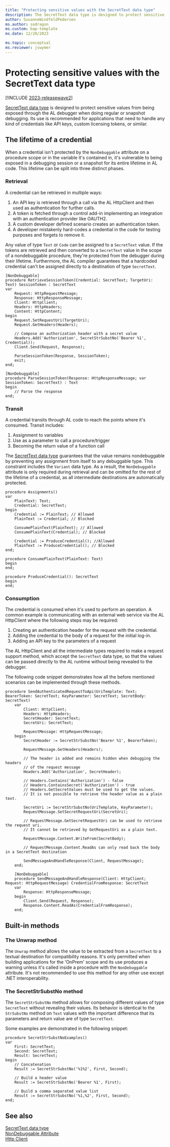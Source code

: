 ```yaml
---
title: "Protecting sensitive values with the SecretText data type"
description: The SecretText data type is designed to protect sensitive values from being exposed when debugging.
author: SusanneWindfeldPedersen
ms.author: sodragon
ms.custom: bap-template
ms.date: 12/20/2023

ms.topic: conceptual
ms.reviewer: jswymer
---
```


# Protecting sensitive values with the SecretText data type

[!INCLUDE [2023-releasewave2](../includes/2023-releasewave2.md)]

[SecretText data type](methods-auto/secrettext/secrettext-data-type.md) is designed to protect sensitive values from being exposed through the AL debugger when doing regular or snapshot debugging. Its use is recommended for applications that need to handle any kind of credentials like API keys, custom licensing tokens, or similar.

## The lifetime of a credential

When a credential isn't protected by the `NonDebuggable` attribute on a procedure scope or in the variable it's contained in, it's vulnerable to being exposed
in a debugging session or a snapshot for its entire lifetime in AL code. This lifetime can be split into three distinct phases.

### Retrieval

A credential can be retrieved in multiple ways:

1. An API key is retrieved through a call via the AL HttpClient and then used as authentication for further calls.
2. A token is fetched through a control add-in implementing an integration with an authentication provider like OAUTH2.
3. A custom developer defined scenario creates an authentication token.
4. A developer mistakenly hard-codes a credential in the code for testing purposes and forgets to remove it.

Any value of type `Text` or `Code` can be assigned to a `SecretText` value. If the tokens are retrieved and then converted to a `SecretText` value in the scope of a nondebuggable procedure, they're protected from the debugger during their lifetime. Furthermore, the AL compiler guarantees that a hardcoded credential can't be assigned directly to a destination of type `SecretText`.

```al
[NonDebuggable]
procedure RetrieveSessionToken(Credential: SecretText; TargetUri: Text) SessionToken : SecretText
var
    Request: HttpRequestMessage;
    Response: HttpResponseMessage;
    Client: HttpClient;
    Headers: HttpHeaders;
    Content: HttpContent;
begin
    Request.SetRequestUri(TargetUri);
    Request.GetHeaders(Headers);

    // Compose an authorization header with a secret value
    Headers.Add('Authorization', SecretStrSubstNo('Bearer %1', Credential));
    Client.Send(Request, Response);

    ParseSessionToken(Response, SessionToken);
    exit;
end;

[NonDebuggable]
procedure ParseSessionToken(Response: HttpResponseMessage; var SessionToken: SecretText) : Text
begin
    // Parse the response
end;
```

### Transit

A credential transits through AL code to reach the points where it's consumed. Transit includes:

1. Assignment to variables
2. Use as a parameter to call a procedure/trigger
3. Becoming the return value of a function call

The [SecretText data type](methods-auto/secrettext/secrettext-data-type.md) guarantees that the value remains nondebuggable by preventing any assignment from itself to any debuggable type. This constraint includes the `Variant` data type. As a result, the `NonDebuggable` attribute is only required during retrieval
and can be omitted for the rest of the lifetime of a credential, as all intermediate destinations are automatically protected.

```al
procedure Assignments()
var
    PlainText: Text;
    Credential: SecretText;
begin
    Credential := PlainText; // Allowed
    PlainText := Credential; // Blocked

    ConsumePlainText(PlainText); // Allowed
    ConsumePlainText(Credential); // Blocked

    Credential := ProduceCredential(); //Allowed
    PlainText := ProduceCredential(); // Blocked
end;

procedure ConsumePlainText(PlainText: Text)
begin
end;

procedure ProduceCredential(): SecretText
begin
end;
```

### Consumption

The credential is consumed when it's used to perform an operation. A common example is communicating with an external web service via the AL HttpClient
where the following steps may be required:

1. Creating an authentication header for the request with the credential.
2. Adding the credential to the body of a request for the initial log-in.
3. Adding an API key to the parameters of a request

The AL HttpClient and all the intermediate types required to make a request support method, which accept the `SecretText` data type, so that the values can be passed directly to the AL runtime without being revealed to the debugger.

The following code snippet demonstrates how all the before mentioned scenarios can be implemented through these methods.

```al
procedure SendAuthenticatedRequestToApi(UriTemplate: Text; BearerToken: SecretText; KeyParameter: SecretText; SecretBody: SecretText)
    var
        Client: HttpClient;
        Headers: HttpHeaders;
        SecretHeader: SecretText;
        SecretUri: SecretText;

        RequestMessage: HttpRequestMessage;
    begin
        SecretHeader := SecretStrSubstNo('Bearer %1', BearerToken);

        RequestMessage.GetHeaders(Headers);

        // The header is added and remains hidden when debugging the headers
        // of the request message
        Headers.Add('Authorization', SecretHeader);

        // Headers.Contains('Authorization') - false
        // Headers.ContainsSecret('Authorization') - true
        // Headers.GetSecretValues must be used to get the values.
        // It is not possible to retrieve the header value as a plain text.

        SecretUri := SecretStrSubstNo(UriTemplate, KeyParameter);
        RequestMessage.SetSecretRequestUri(SecretUri);

        // RequestMessage.GetSecretRequestUri can be used to retrieve the request uri.
        // It cannot be retrieved by GetRequestUri as a plain text.

        RequestMessage.Content.WriteFrom(SecretBody);

        // RequestMessage.Content.ReadAs can only read back the body in a SecretText destination

        SendMessageAndHandleResponse(Client, RequestMessage);
    end;

    [NonDebuggable]
    procedure SendMessageAndHandleResponse(Client: HttpClient; Request: HttpRequestMessage) CredentialFromResponse: SecretText
    var
        Response: HttpResponseMessage;
    begin
        Client.Send(Request, Response);
        Response.Content.ReadAs(CredentialFromResponse);
    end;
```

## Built-in methods

### The Unwrap method

The `Unwrap` method allows the value to be extracted from a `SecretText` to a textual destination for compatibility reasons.
It's only permitted when building applications for the 'OnPrem' scope and its use produces a warning unless it's called
inside a procedure with the `NonDebuggable` attribute. It's not recommended to use this method for any other use except .NET
interoperability.

### The SecretStrSubstNo method

The `SecretStrSubstNo` method allows for composing different values of type `SecretText` without revealing their values.
Its behavior is identical to the `StrSubstNo` method on `Text` values with the important difference that its parameters and return value
are of type `SecretText`.

Some examples are demonstrated in the following snippet:

```al
procedure SecretStrSubstNoExamples()
var
    First: SecretText;
    Second: SecretText;
    Result: SecretText;
begin
    // Concatenation
    Result := SecretStrSubstNo('%1%2', First, Second);

    // Build a header value
    Result := SecretStrSubstNo('Bearer %1', First);

    // Build a comma separated value list
    Result := SecretStrSubstNo('%1,%2', First, Second);
end;
```

## See also

[SecretText data type](methods-auto/secrettext/secrettext-data-type.md)  
[NonDebuggable Attribute](methods/devenv-nondebuggable-attribute.md)  
[Http Client](methods-auto/httpclient/httpclient-data-type.md)

